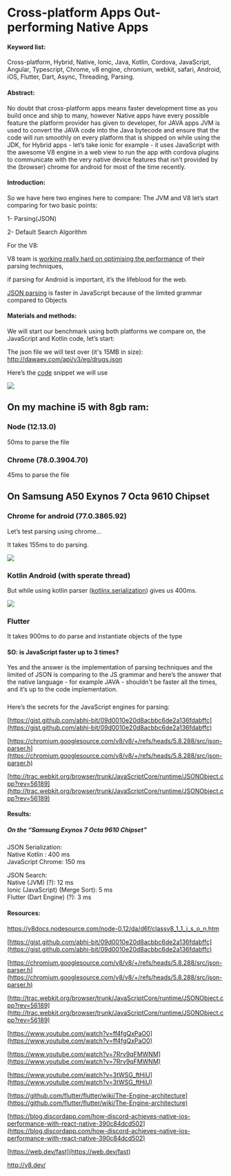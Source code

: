 


# Cross-platform Apps Out-performing Native Apps

#### Keyword list:

Cross-platform, Hybrid, Native, Ionic, Java, Kotlin, Cordova, JavaScript, Angular, Typescript, Chrome, v8 engine, chromium, webkit, safari, Android, iOS, Flutter, Dart, Async, Threading, Parsing.

  

#### Abstract:

  
No doubt that cross-platform apps means faster development time as you build once and ship to many, however Native apps have every possible feature the platform provider has given to developer, for JAVA apps JVM is used to convert the JAVA code into the Java bytecode and ensure that the code will run smoothly on every platform that is shipped on while using the JDK, for Hybrid apps - let’s take ionic for example - it uses JavaScript with the awesome V8 engine in a web view to run the app with cordova plugins to communicate with the very native device features that isn’t provided by the (browser) chrome for android for most of the time recently.

  

#### Introduction:

So we have here two engines here to compare: The JVM and V8 let’s start comparing for two basic points:  

1- Parsing(JSON)

2- Default Search Algorithm

For the V8:

V8 team is [working really hard on optimising the performance](http://v8.dev/) of their parsing techniques, 

if parsing for Android is important, it’s the lifeblood for the web.  

[JSON parsing](https://v8docs.nodesource.com/node-0.12/da/d6f/classv8_1_1_j_s_o_n.html) is faster in JavaScript because of the limited grammar compared to Objects

  

#### Materials and methods:

We will start our benchmark using both platforms we compare on, the JavaScript and Kotlin code, let’s start:

The json file we will test over (it's 15MB in size):  
[http://dawaey.com/api/v3/eg/drugs.json  
](http://dawaey.com/api/v3/eg/drugs.json)

Here’s the [code](https://github.com/microsmsm/Benchmarks/blob/master/JSON-Parse-JS/app.js) snippet we will use

![](https://lh4.googleusercontent.com/wrut7ox77f4uT457Id9jLFs-FZrPsJX6e3Qd9SCZp04HKa_IhHoKrU9y664KEnNcHbE7GyScOVfwBY2HnEp9lTV71vEtzarYNxt5aoJN8hNSFYsw53FN41Ca7A4zGQ1r7yVl5zk2)

## On my machine i5 with 8gb ram:
###  Node (12.13.0)
50ms to parse the file
### Chrome (78.0.3904.70)
45ms to parse the file

## On Samsung A50 Exynos 7 Octa 9610 Chipset
### Chrome for android (77.0.3865.92)
Let’s test parsing using chrome…

It takes 155ms to do parsing.

![](https://lh3.googleusercontent.com/fgrKyjpoPBAoboA-3vJbFREq2dih2SY9xJO7dZnF2kha9uYOWTYlw2pXvn3VX8zGhh7ZwfZxW2arXWxW5hLBhM3dLVDSa43JHjEmr57_ZouJAp4Ve69FYLUQckgDoIIzVn_D-TOi)


### Kotlin Android (with sperate thread)
But while using kotlin parser ([kotlinx.serialization](https://github.com/Kotlin/kotlinx.serialization)) 
gives us 
400ms.

![](https://lh4.googleusercontent.com/yMV61kqegCIkcITqMUcCBdlH71ee1qee6O6OkaaOsJrjFjVzSRloq-WzilMaokSQfhN54XPLlPyV2dPzZ-YBcNNfb8t1-JVLtiw_CKPVJgRsxxqdTZeRtz54QYPgTE-N4MS4Bv5f)

### Flutter 
It takes 900ms to do parse and instantiate objects of the type

#### SO: is JavaScript faster up to 3 times? 
Yes and the answer is the implementation of parsing techniques and the limited of JSON is comparing to the JS grammar and here’s the answer that the native language - for example JAVA - shouldn't be faster all the times, and it’s up to the code implementation.

#####   
Here’s the secrets for the JavaScript engines for parsing:

[https://gist.github.com/abhi-bit/09d0010e20d8acbbc6de2a136fdabffc](https://gist.github.com/abhi-bit/09d0010e20d8acbbc6de2a136fdabffc)

[https://chromium.googlesource.com/v8/v8/+/refs/heads/5.8.288/src/json-parser.h](https://chromium.googlesource.com/v8/v8/+/refs/heads/5.8.288/src/json-parser.h)

[http://trac.webkit.org/browser/trunk/JavaScriptCore/runtime/JSONObject.cpp?rev=56189](http://trac.webkit.org/browser/trunk/JavaScriptCore/runtime/JSONObject.cpp?rev=56189)

  
  
  

####    Results:

##### On the “Samsung Exynos 7 Octa 9610 Chipset”

JSON Serialization:  
Native Kotlin : 400 ms  
JavaScript Chrome: 150 ms  
  

  
JSON Search:  
Native (JVM) (?): 12 ms  
Ionic (JavaScript) (Merge Sort): 5 ms  
Flutter (Dart Engine) (?): 3 ms

####    Resources:
https://v8docs.nodesource.com/node-0.12/da/d6f/classv8_1_1_j_s_o_n.htm

[https://gist.github.com/abhi-bit/09d0010e20d8acbbc6de2a136fdabffc](https://gist.github.com/abhi-bit/09d0010e20d8acbbc6de2a136fdabffc)

[https://chromium.googlesource.com/v8/v8/+/refs/heads/5.8.288/src/json-parser.h](https://chromium.googlesource.com/v8/v8/+/refs/heads/5.8.288/src/json-parser.h)

[http://trac.webkit.org/browser/trunk/JavaScriptCore/runtime/JSONObject.cpp?rev=56189](http://trac.webkit.org/browser/trunk/JavaScriptCore/runtime/JSONObject.cpp?rev=56189)

[https://www.youtube.com/watch?v=ff4fgQxPaO0](https://www.youtube.com/watch?v=ff4fgQxPaO0)

[https://www.youtube.com/watch?v=7Rrv9qFMWNM](https://www.youtube.com/watch?v=7Rrv9qFMWNM)

[https://www.youtube.com/watch?v=3tWSG_ftHiU](https://www.youtube.com/watch?v=3tWSG_ftHiU)

[https://github.com/flutter/flutter/wiki/The-Engine-architecture](https://github.com/flutter/flutter/wiki/The-Engine-architecture)

[https://blog.discordapp.com/how-discord-achieves-native-ios-performance-with-react-native-390c84dcd502](https://blog.discordapp.com/how-discord-achieves-native-ios-performance-with-react-native-390c84dcd502)

[https://web.dev/fast](https://web.dev/fast)

http://v8.dev/

